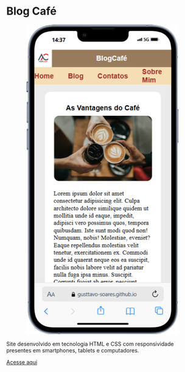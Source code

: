 # Blog Café

<div align=center>
    <img src ="./img/iPhone-13-PRO-gusttavo-soares.github.io.png " width=400>
</div>

Site desenvolvido em tecnologia HTML e CSS com responsividade presentes em smartphones, tablets e computadores.

[Acesse aqui](https://gusttavo-soares.github.io/cafeblog/)